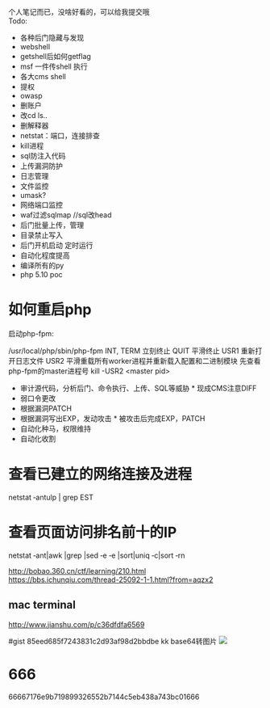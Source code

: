 个人笔记而已，没啥好看的，可以给我提交哦  
Todo:
* 各种后门隐藏与发现 
* webshell
* getshell后如何getflag
* msf 一件传shell 执行
* 各大cms shell
* 提权
* owasp
* 删账户
* 改cd ls..
* 删解释器
* netstat：端口，连接排查
* kill进程
* sql防注入代码
* 上传漏洞防护
* 日志管理
* 文件监控
* umask?
* 网络端口监控
* waf过滤sqlmap  //sql改head
* 后门批量上传，管理
* 目录禁止写入
* 后门开机启动 定时运行
* 自动化程度提高
* 编译所有的py
* php 5.10 poc

# 如何重启php

启动php-fpm:

/usr/local/php/sbin/php-fpm
INT, TERM 立刻终止
QUIT 平滑终止
USR1 重新打开日志文件
USR2 平滑重载所有worker进程并重新载入配置和二进制模块
先查看php-fpm的master进程号
kill -USR2 \<master pid\>
* 审计源代码，分析后门、命令执行、上传、SQL等威胁 * 现成CMS注意DIFF
* 弱口令更改
* 根据漏洞PATCH
* 根据漏洞写出EXP，发动攻击 * 被攻击后完成EXP，PATCH
* 自动化种马，权限维持
* 自动化收割

# 查看已建立的网络连接及进程

netstat ‐antulp | grep EST

# 查看页面访问排名前十的IP

netstat ‐ant|awk |grep |sed ‐e ‐e |sort|uniq ‐c|sort ‐rn 

http://bobao.360.cn/ctf/learning/210.html  
https://bbs.ichunqiu.com/thread-25092-1-1.html?from=aqzx2

## mac terminal
http://www.jianshu.com/p/c36dfdfa6569

#gist
85eed685f7243831c2d93af98d2bbdbe
kk
base64转图片
<img src="data:image/jpg;base64,ZmxhZ3t4Y3Rmezg4MzEyN2QyNzI2MjZjOWFmN2Q3M2Q5M2JlMDBkZTQ3fX0=">
# 666
66667176e9b719899326552b7144c5eb438a743bc01666